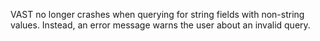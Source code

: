 VAST no longer crashes when querying for string fields with non-string
values. Instead, an error message warns the user about an invalid query.
